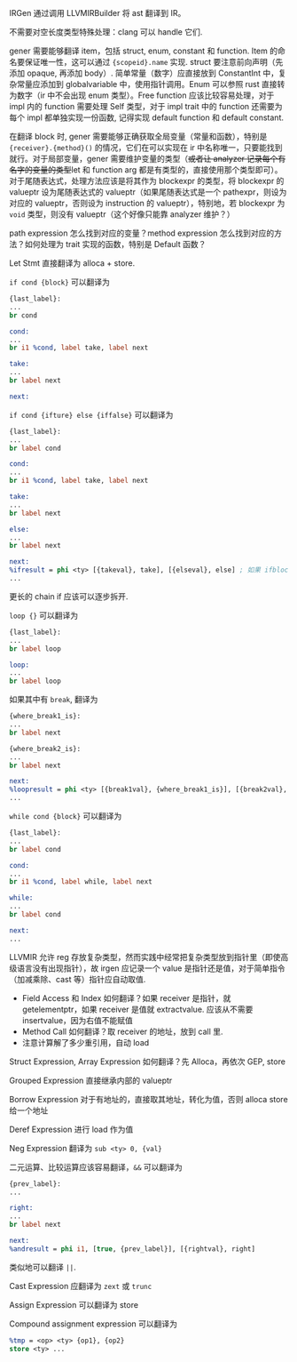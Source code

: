IRGen 通过调用 LLVMIRBuilder 将 ast 翻译到 IR。

不需要对空长度类型特殊处理：clang 可以 handle 它们. 
<!-- gener 要对空长度类型 (使用 `E` 指代) 特殊处理，这具体包括 `()`, `struct{}`, `[ty; 0]`, `enum{}`, `struct {E,E,...}`, `[E; num]`, `!`. 空长度类型不出现在 ir 中，使用 `void` 代替，在 struct 中出现则直接删去那一项（注意其余项下标的改变）. 空长度 struct 和 enum 直接也不进行定义. -->

gener 需要能够翻译 item，包括 struct, enum, constant 和 function. Item 的命名要保证唯一性，这可以通过 `{scopeid}.name` 实现. struct 要注意前向声明（先添加 opaque, 再添加 body）. 简单常量（数字）应直接放到 ConstantInt 中，复杂常量应添加到 globalvariable 中，使用指针调用。Enum 可以参照 rust 直接转为数字（ir 中不会出现 enum 类型）。Free function 应该比较容易处理，对于 impl 内的 function 需要处理 Self 类型，对于 impl trait 中的 function 还需要为每个 impl 都单独实现一份函数, 记得实现 default function 和 default constant.

在翻译 block 时, gener 需要能够正确获取全局变量（常量和函数），特别是 `{receiver}.{method}()` 的情况，它们在可以实现在 ir 中名称唯一，只要能找到就行。对于局部变量，gener 需要维护变量的类型（~~或者让 analyzer 记录每个有名字的变量的类型~~let 和 function arg 都是有类型的，直接使用那个类型即可）。对于尾随表达式，处理方法应该是将其作为 blockexpr 的类型，将 blockexpr 的 valueptr 设为尾随表达式的 valueptr（如果尾随表达式是一个 pathexpr，则设为对应的 valueptr，否则设为 instruction 的 valueptr），特别地，若 blockexpr 为 `void` 类型，则没有 valueptr（这个好像只能靠 analyzer 维护？）

path expression 怎么找到对应的变量？method expression 怎么找到对应的方法？如何处理为 trait 实现的函数，特别是 Default 函数？



Let Stmt 直接翻译为 alloca + store.

`if cond {block}` 可以翻译为
```llvm 
{last_label}:
...
br cond

cond:
...
br i1 %cond, label take, label next

take:
...
br label next

next:
```

`if cond {ifture} else {iffalse}` 可以翻译为 
```llvm 
{last_label}:
...
br label cond

cond:
...
br i1 %cond, label take, label next

take:
...
br label next

else:
...
br label next

next:
%ifresult = phi <ty> [{takeval}, take], [{elseval}, else] ; 如果 ifblock 类型不为 void 
...
```

更长的 chain if 应该可以逐步拆开.

`loop {}` 可以翻译为 
```llvm 
{last_label}:
...
br label loop

loop:
...
br label loop
```
如果其中有 `break`, 翻译为 
```llvm
{where_break1_is}:
...
br label next

{where_break2_is}:
...
br label next

next:
%loopresult = phi <ty> [{break1val}, {where_break1_is}], [{break2val}, where_break2_is] ; 如果 loop 类型不为 void 
...
```

`while cond {block}` 可以翻译为 
```llvm 
{last_label}:
...
br label cond

cond:
...
br i1 %cond, label while, label next

while:
...
br label cond

next:
...
```

LLVMIR 允许 reg 存放复杂类型，然而实践中经常把复杂类型放到指针里（即使高级语言没有出现指针），故 irgen 应记录一个 value 是指针还是值，对于简单指令（加减乘除、cast 等）指针应自动取值.

- Field Access 和 Index 如何翻译？如果 receiver 是指针，就 getelementptr，如果 receiver 是值就 extractvalue. 应该从不需要 insertvalue，因为右值不能赋值
- Method Call 如何翻译？取 receiver 的地址，放到 call 里.
- 注意计算解了多少重引用，自动 load

Struct Expression, Array Expression 如何翻译？先 Alloca，再依次 GEP, store

Grouped Expression 直接继承内部的 valueptr

Borrow Expression 对于有地址的，直接取其地址，转化为值，否则 alloca store 给一个地址

Deref Expression 进行 load 作为值

Neg Expression 翻译为 `sub <ty> 0, {val}`

二元运算、比较运算应该容易翻译，`&&` 可以翻译为 
```llvm 
{prev_label}:
...

right:
...
br label next

next:
%andresult = phi i1, [true, {prev_label}], [{rightval}, right]
``` 
类似地可以翻译 `||`.

Cast Expression 应翻译为 `zext` 或 `trunc`

Assign Expression 可以翻译为 store

Compound assignment expression 可以翻译为 
```llvm 
%tmp = <op> <ty> {op1}, {op2}
store <ty> ...
```

